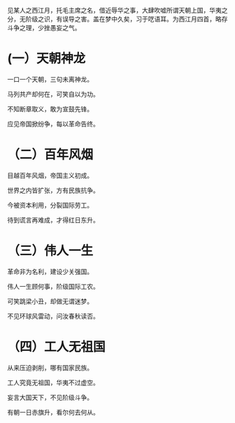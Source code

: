 见某人之西江月，托毛主席之名，借近辱华之事，大肆吹嘘所谓天朝上国，华夷之分，无阶级之识，有误导之害。盖在梦中久矣，习于呓语耳。为西江月四首，略存斗争之理，少挫愚妄之气。

# (一）天朝神龙

一口一个天朝，三句未离神龙。

马列共产却何在，可笑自以为功。

不知断章取义，敢为宣鼓先锋。

应见帝国掀纷争，每以革命告终。

# （二）百年风烟

目越百年风烟，帝国主义初成。

世界之内皆扩张，方有民族抗争。

今被资本利用，分裂国际劳工。

待到谎言再难成，才得红日东升。

# （三）伟人一生

革命非为名利，建设少关强国。

伟人一生顾何事，阶级国际工农。

可笑跳梁小丑，却做无谓迷梦。

不见环球风雷动，问汝春秋读否。

# （四）工人无祖国

从来压迫剥削，哪有国家民族。

工人究竟无祖国，华夷不过虚空。

妄言大国天下，不见阶级斗争。

有朝一日赤旗升，看尔何去何从。
